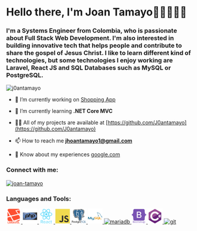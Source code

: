 <h1 align="left">Hello there, I'm Joan Tamayo👋🏼👨🏻‍💻 </h1>
<h3 align="left">I'm a Systems Engineer from Colombia, who is passionate about Full Stack Web Development. I'm also interested in building innovative tech that helps people and contribute to share the gospel of Jesus Christ. I like to learn different kind of technologies, but some technologies I enjoy working are Laravel, React JS and SQL Databases such as MySQL or PostgreSQL.</h3>

<p align="left"> <img src="https://komarev.com/ghpvc/?username=j0antamayo&label=Profile%20views&color=0e75b6&style=flat" alt="j0antamayo" /> </p>

- 🔭 I’m currently working on [Shopping App](https://github.com/J0antamayo/shopping)

- 🌱 I’m currently learning **.NET Core MVC**

- 👨‍💻 All of my projects are available at [https://github.com/J0antamayo](https://github.com/J0antamayo)

- 📫 How to reach me **jhoantamayo1@gmail.com**

- 📄 Know about my experiences [google.com](google.com)

<h3 align="left">Connect with me:</h3>
<p align="left">
<a href="https://linkedin.com/in/joan-tamayo" target="blank"><img align="center" src="https://raw.githubusercontent.com/rahuldkjain/github-profile-readme-generator/master/src/images/icons/Social/linked-in-alt.svg" alt="joan-tamayo" height="30" width="40" /></a>
</p>

<h3 align="left">Languages and Tools:</h3>
<p align="left"> 
  <a href="https://laravel.com/" target="_blank" rel="noreferrer"> <img src="https://raw.githubusercontent.com/devicons/devicon/master/icons/laravel/laravel-plain-wordmark.svg" alt="laravel" width="40" height="40"/> </a> 
  </a> <a href="https://www.php.net" target="_blank" rel="noreferrer"> <img src="https://raw.githubusercontent.com/devicons/devicon/master/icons/php/php-original.svg" alt="php" width="40" height="40"/> </a> 
  <a href="https://reactjs.org/" target="_blank" rel="noreferrer"> <img src="https://raw.githubusercontent.com/devicons/devicon/master/icons/react/react-original-wordmark.svg" alt="react" width="40" height="40"/> </a> 
  <a href="https://developer.mozilla.org/en-US/docs/Web/JavaScript" target="_blank" rel="noreferrer"> <img src="https://raw.githubusercontent.com/devicons/devicon/master/icons/javascript/javascript-original.svg" alt="javascript" width="40" height="40"/> </a> 
   <a href="https://www.postgresql.org" target="_blank" rel="noreferrer"> <img src="https://raw.githubusercontent.com/devicons/devicon/master/icons/postgresql/postgresql-original-wordmark.svg" alt="postgresql" width="40" height="40"/> </a> 
    <a href="https://www.mysql.com/" target="_blank" rel="noreferrer"> <img src="https://raw.githubusercontent.com/devicons/devicon/master/icons/mysql/mysql-original-wordmark.svg" alt="mysql" width="40" height="40"/> 
    <a href="https://mariadb.org/" target="_blank" rel="noreferrer"> <img src="https://www.vectorlogo.zone/logos/mariadb/mariadb-icon.svg" alt="mariadb" width="40" height="40"/> </a> 
  <a href="https://getbootstrap.com" target="_blank" rel="noreferrer"> <img src="https://raw.githubusercontent.com/devicons/devicon/master/icons/bootstrap/bootstrap-plain-wordmark.svg" alt="bootstrap" width="40" height="40"/> </a> 
  <a href="https://www.w3schools.com/cs/" target="_blank" rel="noreferrer"> <img src="https://raw.githubusercontent.com/devicons/devicon/master/icons/csharp/csharp-original.svg" alt="csharp" width="40" height="40"/> </a>
  <a href="https://git-scm.com/" target="_blank" rel="noreferrer"> <img src="https://www.vectorlogo.zone/logos/git-scm/git-scm-icon.svg" alt="git" width="40" height="40"/> </a> 
</p>
